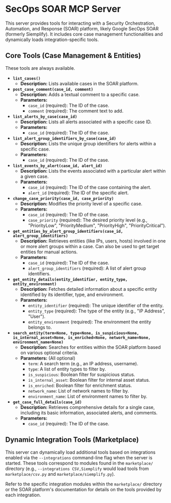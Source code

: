 # SecOps SOAR MCP Server

This server provides tools for interacting with a Security Orchestration, Automation, and Response (SOAR) platform, likely Google SecOps SOAR (formerly Siemplify). It includes core case management functionalities and dynamically loads integration-specific tools.

## Core Tools (Case Management & Entities)

These tools are always available.

- **`list_cases()`**
    - **Description:** Lists available cases in the SOAR platform.
- **`post_case_comment(case_id, comment)`**
    - **Description:** Adds a textual comment to a specific case.
    - **Parameters:**
        - `case_id` (required): The ID of the case.
        - `comment` (required): The comment text to add.
- **`list_alerts_by_case(case_id)`**
    - **Description:** Lists all alerts associated with a specific case ID.
    - **Parameters:**
        - `case_id` (required): The ID of the case.
- **`list_alert_group_identifiers_by_case(case_id)`**
    - **Description:** Lists the unique group identifiers for alerts within a specific case.
    - **Parameters:**
        - `case_id` (required): The ID of the case.
- **`list_events_by_alert(case_id, alert_id)`**
    - **Description:** Lists the events associated with a particular alert within a given case.
    - **Parameters:**
        - `case_id` (required): The ID of the case containing the alert.
        - `alert_id` (required): The ID of the specific alert.
- **`change_case_priority(case_id, case_priority)`**
    - **Description:** Modifies the priority level of a specific case.
    - **Parameters:**
        - `case_id` (required): The ID of the case.
        - `case_priority` (required): The desired priority level (e.g., "PriorityLow", "PriorityMedium", "PriorityHigh", "PriorityCritical").
- **`get_entities_by_alert_group_identifiers(case_id, alert_group_identifiers)`**
    - **Description:** Retrieves entities (like IPs, users, hosts) involved in one or more alert groups within a case. Can also be used to get target entities for manual actions.
    - **Parameters:**
        - `case_id` (required): The ID of the case.
        - `alert_group_identifiers` (required): A list of alert group identifiers.
- **`get_entity_details(entity_identifier, entity_type, entity_environment)`**
    - **Description:** Fetches detailed information about a specific entity identified by its identifier, type, and environment.
    - **Parameters:**
        - `entity_identifier` (required): The unique identifier of the entity.
        - `entity_type` (required): The type of the entity (e.g., "IP Address", "User").
        - `entity_environment` (required): The environment the entity belongs to.
- **`search_entity(term=None, type=None, is_suspicious=None, is_internal_asset=None, is_enriched=None, network_name=None, environment_name=None)`**
    - **Description:** Searches for entities within the SOAR platform based on various optional criteria.
    - **Parameters:** (All optional)
        - `term`: A search term (e.g., an IP address, username).
        - `type`: A list of entity types to filter by.
        - `is_suspicious`: Boolean filter for suspicious status.
        - `is_internal_asset`: Boolean filter for internal asset status.
        - `is_enriched`: Boolean filter for enrichment status.
        - `network_name`: List of network names to filter by.
        - `environment_name`: List of environment names to filter by.
- **`get_case_full_details(case_id)`**
    - **Description:** Retrieves comprehensive details for a single case, including its basic information, associated alerts, and comments.
    - **Parameters:**
        - `case_id` (required): The ID of the case.

## Dynamic Integration Tools (Marketplace)

This server can dynamically load additional tools based on integrations enabled via the `--integrations` command-line flag when the server is started. These tools correspond to modules found in the `marketplace/` directory (e.g., `--integrations CSV,Siemplify` would load tools from `marketplace/csv.py` and `marketplace/siemplify.py`).

Refer to the specific integration modules within the `marketplace/` directory or the SOAR platform's documentation for details on the tools provided by each integration.
